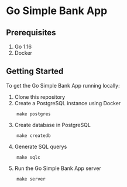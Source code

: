 # Go Simple Bank App

## Prerequisites

1. Go 1.16
2. Docker

## Getting Started

To get the Go Simple Bank App running locally:

1. Clone this repository
2. Create a PostgreSQL instance using Docker

```base
    make postgres
```
3. Create database in PostgreSQL

```base
    make createdb
```

4. Generate SQL querys

```base
    make sqlc
```
5. Run the Go Simple Bank App server

```base
    make server
```